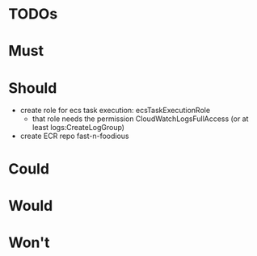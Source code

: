 # TODOs

# Must

# Should
* create role for ecs task execution: ecsTaskExecutionRole
  * that role needs the permission CloudWatchLogsFullAccess (or at least logs:CreateLogGroup) 
* create ECR repo fast-n-foodious

# Could

# Would

# Won't
